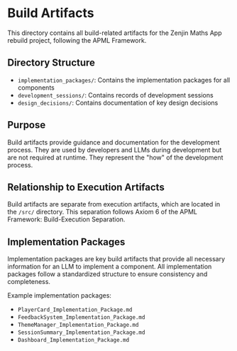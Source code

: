 # Build Artifacts

This directory contains all build-related artifacts for the Zenjin Maths App rebuild project, following the APML Framework.

## Directory Structure

- `implementation_packages/`: Contains the implementation packages for all components
- `development_sessions/`: Contains records of development sessions
- `design_decisions/`: Contains documentation of key design decisions

## Purpose

Build artifacts provide guidance and documentation for the development process. They are used by developers and LLMs during development but are not required at runtime. They represent the "how" of the development process.

## Relationship to Execution Artifacts

Build artifacts are separate from execution artifacts, which are located in the `/src/` directory. This separation follows Axiom 6 of the APML Framework: Build-Execution Separation.

## Implementation Packages

Implementation packages are key build artifacts that provide all necessary information for an LLM to implement a component. All implementation packages follow a standardized structure to ensure consistency and completeness.

Example implementation packages:
- `PlayerCard_Implementation_Package.md`
- `FeedbackSystem_Implementation_Package.md`
- `ThemeManager_Implementation_Package.md`
- `SessionSummary_Implementation_Package.md`
- `Dashboard_Implementation_Package.md`